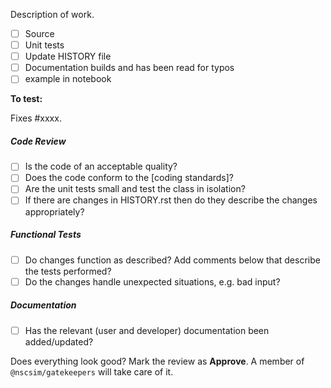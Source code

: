 Description of work.

- [ ] Source
- [ ] Unit tests
- [ ] Update HISTORY file
- [ ] Documentation builds and has been read for typos
- [ ] example in notebook

**To test:**

<!-- Instructions for testing. -->

Fixes #xxxx. <!-- and fix #xxxx or close #xxxx xor resolves #xxxx -->


##### Code Review #####

- [ ] Is the code of an acceptable quality?
- [ ] Does the code conform to the [coding standards]?
- [ ] Are the unit tests small and test the class in isolation?
- [ ] If there are changes in HISTORY.rst then do they describe the changes appropriately?

##### Functional Tests #####

- [ ] Do changes function as described? Add comments below that describe the tests performed?
- [ ] Do the changes handle unexpected situations, e.g. bad input?

##### Documentation #####

- [ ] Has the relevant (user and developer) documentation been added/updated?

Does everything look good? Mark the review as **Approve**. A member of `@nscsim/gatekeepers` will take care of it.

